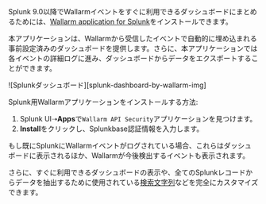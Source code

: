 Splunk 9.0以降でWallarmイベントをすぐに利用できるダッシュボードにまとめるためには、[Wallarm application for Splunk](https://splunkbase.splunk.com/app/6610)をインストールできます。

本アプリケーションは、Wallarmから受信したイベントで自動的に埋め込まれる事前設定済みのダッシュボードを提供します。さらに、本アプリケーションでは各イベントの詳細ログに進み、ダッシュボードからデータをエクスポートすることができます。

![Splunkダッシュボード][splunk-dashboard-by-wallarm-img]

Splunk用Wallarmアプリケーションをインストールする方法:

1. Splunk UI➝**Apps**で`Wallarm API Security`アプリケーションを見つけます。
1. **Install**をクリックし、Splunkbase認証情報を入力します。

もし既にSplunkにWallarmイベントがログされている場合、これらはダッシュボードに表示されるほか、Wallarmが今後検出するイベントも表示されます。

さらに、すぐに利用できるダッシュボードの表示や、全てのSplunkレコードからデータを抽出するために使用されている[検索文字列](https://docs.splunk.com/Documentation/Splunk/latest/SearchReference/Search)などを完全にカスタマイズできます。